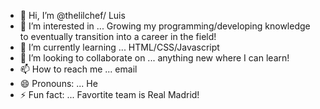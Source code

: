 - 👋 Hi, I’m @thelilchef/ Luis
- 👀 I’m interested in ... Growing my programming/developing knowledge to eventually transition into a career in the field!
- 🌱 I’m currently learning ... HTML/CSS/Javascript
- 💞️ I’m looking to collaborate on ... anything new where I can learn!
- 📫 How to reach me ... email
- 😄 Pronouns: ... He
- ⚡ Fun fact: ... Favortite team is Real Madrid!

<!---
thelilchef/thelilchef is a ✨ special ✨ repository because its `README.md` (this file) appears on your GitHub profile.
You can click the Preview link to take a look at your changes.
--->
